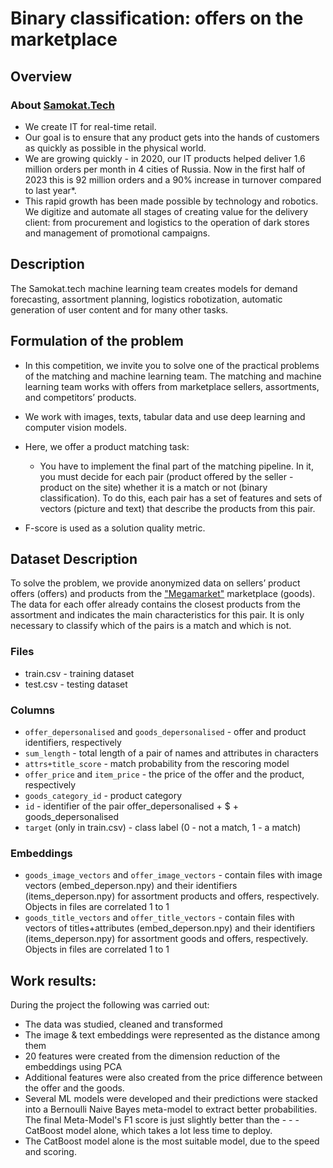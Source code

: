 # Binary classification: offers on the marketplace
## Overview
### About [Samokat.Tech](https://samokat.tech)
- We create IT for real-time retail.
- Our goal is to ensure that any product gets into the hands of customers as quickly as possible in the physical world.
- We are growing quickly - in 2020, our IT products helped deliver 1.6 million orders per month in 4 cities of Russia. Now in the first half of 2023 this is 92 million orders and a 90% increase in turnover compared to last year*.
- This rapid growth has been made possible by technology and robotics. We digitize and automate all stages of creating value for the delivery client: from procurement and logistics to the operation of dark stores and management of promotional campaigns.

## Description
The Samokat.tech machine learning team creates models for demand forecasting, assortment planning, logistics robotization, automatic generation of user content and for many other tasks.

## Formulation of the problem
- In this competition, we invite you to solve one of the practical problems of the matching and machine learning team.
The matching and machine learning team works with offers from marketplace sellers, assortments, and competitors’ products.

- We work with images, texts, tabular data and use deep learning and computer vision models.

- Here, we offer a product matching task:
  - You have to implement the final part of the matching pipeline. In it, you must decide for each pair (product offered by the seller - product on the site) whether it is a match or not (binary classification).
To do this, each pair has a set of features and sets of vectors (picture and text) that describe the products from this pair.

- F-score is used as a solution quality metric.

## Dataset Description

To solve the problem, we provide anonymized data on sellers’ product offers (offers) and products from the ["Megamarket"](https://megamarket.ru/) marketplace (goods).
The data for each offer already contains the closest products from the assortment and indicates the main characteristics for this pair. It is only necessary to classify which of the pairs is a match and which is not.

### Files
- train.csv - training dataset
- test.csv - testing dataset
### Columns
- `offer_depersonalised` and `goods_depersonalised` - offer and product identifiers, respectively
- `sum_length` - total length of a pair of names and attributes in characters
- `attrs+title_score` - match probability from the rescoring model
- `offer_price` and `item_price` - the price of the offer and the product, respectively
- `goods_category_id` - product category
- `id` - identifier of the pair offer_depersonalised + $ + goods_depersonalised
- `target` (only in train.csv) - class label (0 - not a match, 1 - a match)

### Embeddings
- `goods_image_vectors` and `offer_image_vectors` - contain files with image vectors (embed_deperson.npy) and their identifiers (items_deperson.npy) for assortment products and offers, respectively. Objects in files are correlated 1 to 1
- `goods_title_vectors` and `offer_title_vectors` - contain files with vectors of titles+attributes (embed_deperson.npy) and their identifiers (items_deperson.npy) for assortment goods and offers, respectively. Objects in files are correlated 1 to 1

## Work results:
During the project the following was carried out:

- The data was studied, cleaned and transformed
- The image & text embeddings were represented as the distance among them
- 20 features were created from the dimension reduction of the embeddings using PCA
- Additional features were also created from the price difference between the offer and the goods.
- Several ML models were developed and their predictions were stacked into a Bernoulli Naive Bayes meta-model to extract better probabilities. The final Meta-Model's F1 score is just slightly better than the - - - CatBoost model alone, which takes a lot less time to deploy.
- The CatBoost model alone is the most suitable model, due to the speed and scoring.
